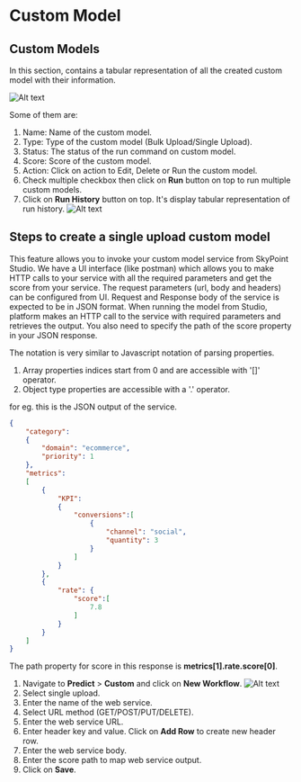 # Custom Model

## Custom Models
In this section, contains a tabular representation of all the created custom model with their information.

![Alt text](https://github.com/skypointcloud/platform/blob/master/docs/doc_snippets/PredictCustomModels.png?raw=true)

Some of them are:
1. Name: Name of the custom model. 
2. Type: Type of the custom model (Bulk Upload/Single Upload).
3. Status: The status of the run command on custom model.
4. Score: Score of the custom model.
5. Action: Click on action to Edit, Delete or Run the custom model.
6. Check multiple checkbox then click on **Run** button on top to run multiple custom models.
7. Click on **Run History** button on top. It's display tabular representation of run history.
![Alt text](https://github.com/skypointcloud/platform/blob/master/docs/doc_snippets/PredictCustomModelRunHistory.png?raw=true)

## Steps to create a single upload custom model
This feature allows you to invoke your custom model service from SkyPoint Studio. We have a UI interface (like postman) which allows you to make HTTP calls to your service with all the required parameters and get the score from your service. The request parameters (url, body and headers) can be configured from UI. Request and Response body of the service is expected to be in JSON format. When running the model from Studio, platform makes an HTTP call to the service with required parameters and retrieves the output. You also need to specify the path of the score property in your JSON response.

The notation is very similar to Javascript notation of parsing properties.
1. Array properties indices start from 0 and are accessible with '[]' operator.
2. Object type properties are accessible with a '.' operator.

for eg. this is the JSON output of the service.
```json
{
    "category": 
    {
        "domain": "ecommerce",
        "priority": 1
    },
    "metrics": 
    [
        {
            "KPI": 
            {
                "conversions":[
                    {
                        "channel": "social",
                        "quantity": 3
                    }
                ]
            }
        },
        {
            "rate": {
                "score":[
                    7.8
                ]
            }
        }
    ]
}
```
The path property for score in this response is **metrics[1].rate.score[0]**.

1. Navigate to **Predict** > **Custom** and click on **New Workflow**.
![Alt text](https://github.com/skypointcloud/platform/blob/master/docs/doc_snippets/PredictCustomAddNewSingleUpload.png?raw=true)
2. Select single upload.
3. Enter the name of the web service.
4. Select URL method (GET/POST/PUT/DELETE).
5. Enter the web service URL.
6. Enter header key and value. Click on **Add Row** to create new header row.
7. Enter the web service body.
8. Enter the score path to map web service output.
9. Click on **Save**.


